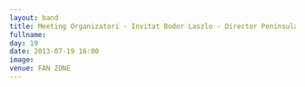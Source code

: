 ```yaml
---
layout: band
title: Meeting Organizatori - Invitat Bodor Laszlo - Director Peninsula
fullname: 
day: 19
date: 2013-07-19 16:00
image: 
venue: FAN ZONE
---
```



